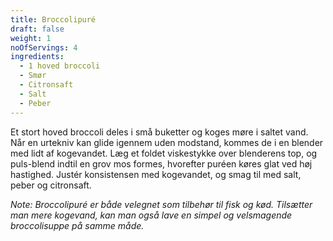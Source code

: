 ```yaml
---
title: Broccolipuré
draft: false
weight: 1
noOfServings: 4
ingredients:
  - 1 hoved broccoli
  - Smør
  - Citronsaft
  - Salt
  - Peber
---
```


Et stort hoved broccoli deles i små buketter og koges møre i saltet
vand. Når en urtekniv kan glide igennem uden modstand, kommes de i en
blender med lidt af kogevandet. Læg et foldet viskestykke over
blenderens top, og puls-blend indtil en grov mos formes, hvorefter
puréen køres glat ved høj hastighed. Justér konsistensen med kogevandet,
og smag til med salt, peber og citronsaft.

*Note: Broccolipuré er både velegnet som tilbehør til fisk og kød.
Tilsætter man mere kogevand, kan man også lave en simpel og velsmagende
broccolisuppe på samme måde.*

